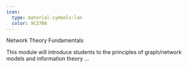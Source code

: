 ```yaml
---
icon:
  type: material-symbols:lan
  color: 9C27B0
---
```


Network Theory Fundamentals

This module will introduce students to the principles of graph/network models and information theory ... 
